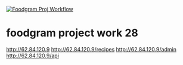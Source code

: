 [![Foodgram Proj Workflow](https://github.com/DeffronMax/foodgram-project-react/actions/workflows/main.yml/badge.svg)](https://github.com/DeffronMax/foodgram-project-react/actions/workflows/main.yml)
# foodgram project work 28
http://62.84.120.9
http://62.84.120.9/recipes
http://62.84.120.9/admin
http://62.84.120.9/api
